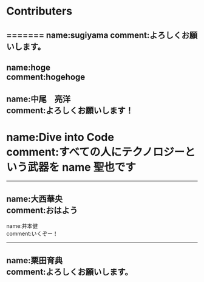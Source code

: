 # Contributers

=======
name:sugiyama
comment:よろしくお願いします。
----
name:hoge  
comment:hogehoge
------
name:中尾　亮洋  
comment:よろしくお願いします！
----
name:Dive into Code  
comment:すべての人にテクノロジーという武器を
name 聖也です
=======
---
name:大西華央  
comment:おはよう
----
name:井本健  
comment:いくぞー！

----
name:栗田育典  
comment:よろしくお願いします。
----
